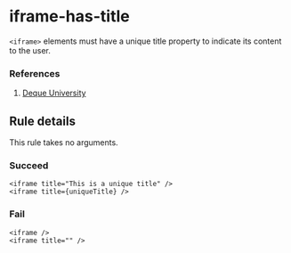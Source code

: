 # iframe-has-title

`<iframe>` elements must have a unique title property to indicate its content to the user.

### References

1. [Deque University](https://dequeuniversity.com/rules/axe/1.1/frame-title)

## Rule details

This rule takes no arguments.

### Succeed
```tempalte
<iframe title="This is a unique title" />
<iframe title={uniqueTitle} />

```

### Fail
```tempalte
<iframe />
<iframe title="" />
```
